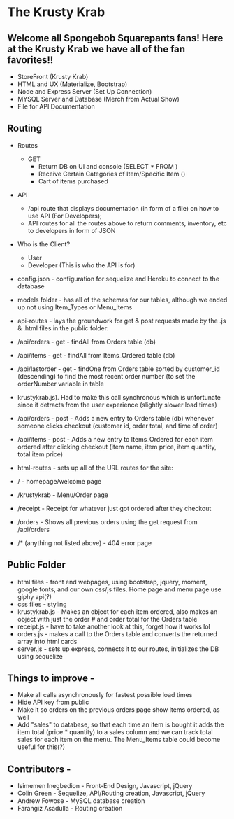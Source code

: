 # The Krusty Krab

## Welcome all Spongebob Squarepants fans! Here at the Krusty Krab we have all of the fan favorites!!

* StoreFront (Krusty Krab) 
* HTML and UX (Materialize, Bootstrap)
* Node and Express Server (Set Up Connection)
* MYSQL Server and Database (Merch from Actual Show)
* File for API Documentation

## Routing
* Routes
    - GET 
        * Return DB on UI and console (SELECT * FROM ) 
        * Receive Certain Categories of Item/Specific Item ()
        * Cart of items purchased

* API 
    - /api route that displays documentation (in form of a file) on how to use API (For Developers); 
    - API routes for all the routes above to return comments, inventory, etc to developers in form of JSON 

* Who is the Client? 
    - User 
    - Developer (This is who the API is for)

* config.json - configuration for sequelize and Heroku to connect to the database
* models folder - has all of the schemas for our tables, although we ended up not using Item_Types or Menu_Items
* api-routes - lays the groundwork for get & post requests made by the .js & .html files in the public folder:
* /api/orders - get - findAll from Orders table (db)
* /api/items - get - findAll from Items_Ordered table (db)
* /api/lastorder - get - findOne from Orders table sorted by customer_id (descending) to find the most recent order number (to set the orderNumber variable in table
* krustykrab.js). Had to make this call synchronous which is unfortunate since it detracts from the user experience (slightly slower load times)
* /api/orders - post - Adds a new entry to Orders table (db) whenever someone clicks checkout (customer id, order total, and time of order)
* /api/items - post - Adds a new entry to Items_Ordered for each item ordered after clicking checkout (item name, item price, item quantity, total item price)
* html-routes - sets up all of the URL routes for the site:
* / - homepage/welcome page
* /krustykrab - Menu/Order page
* /receipt - Receipt for whatever just got ordered after they checkout
* /orders - Shows all previous orders using the get request from /api/orders
* /* (anything not listed above) - 404 error page

## Public Folder
* html files - front end webpages, using bootstrap, jquery, moment, google fonts, and our own css/js files. Home page and menu page use giphy api(?)
* css files - styling
* krustykrab.js - Makes an object for each item ordered, also makes an object with just the order # and order total for the Orders table
* receipt.js - have to take another look at this, forget how it works lol
* orders.js - makes a call to the Orders table and converts the returned array into html cards
* server.js - sets up express, connects it to our routes, initializes the DB using sequelize

## Things to improve -
* Make all calls asynchronously for fastest possible load times
* Hide API key from public
* Make it so orders on the previous orders page show items ordered, as well
* Add "sales" to database, so that each time an item is bought it adds the item total (price * quantity) to a sales column and we can track total sales for each item on the menu. The Menu_Items table could become useful for this(?)

## Contributors - 
* Isimemen Inegbedion - Front-End Design, Javascript, jQuery
* Colin Green - Sequelize, API/Routing creation, Javascript, jQuery
* Andrew Fowose - MySQL database creation
* Farangiz Asadulla - Routing creation